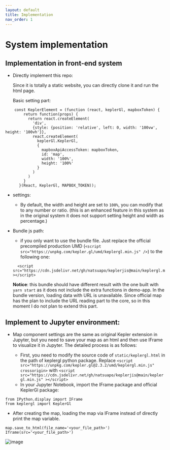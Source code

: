 ```yaml
---
layout: default
title: Implementation
nav_order: 1
---
```


# System implementation  

## Implementation in front-end system

- Directly implement this repo:
  
  Since it is totally a static website, you can directly clone it and run the html page. 
    
  Basic setting part: 
   
```    
    const KeplerElement = (function (react, keplerGl, mapboxToken) {
        return function(props) {
          return react.createElement(
            'div',
            {style: {position: 'relative', left: 0, width: '100vw', height: '100vh'}},
            react.createElement(
              keplerGl.KeplerGl,
              {
                mapboxApiAccessToken: mapboxToken,
                id: 'map',
                width: '100%', 
                height: '100%'
              }
            )
          )
        }
      }(React, KeplerGl, MAPBOX_TOKEN)); 
``` 

- settings: 
  - By default, the width and height are set to `100%`, you can modify that to any number or ratio. (this is an enhanced feature in this system as in the original system it does not support setting height and width as percentage.)

 
     
- Bundle js path: 
  - if you only want to use the bundle file. Just replace the official precompiled production UMD (`<script src="https://unpkg.com/kepler.gl/umd/keplergl.min.js" />`) to the following one: 

  ```
    <script src="https://cdn.jsdelivr.net/gh/natsuapo/keplerjis@main/keplergl.min.js" ></script>
  ```

  **Notice**: this bundle should have different result with the one built with `yarn start` as it does not include the extra functions in demo-app. In the bundle version, loading data with URL is unavailable. Since official map has the plan to include the URL reading part to the core, so in this moment I do not plan to extend this part. 


## Implement to Jupyter environment:
  
  - Map component settings are the same as original Kepler extension in Jupyter, but you need to save your map as an html and then use IFrame to visualize it in Jupyter. The detailed process is as follows: 
  
    - First, you need to modify the source code of `static/keplergl.html` in the path of keplergl python package. Replace `<script src="https://unpkg.com/kepler.gl@2.3.2/umd/keplergl.min.js" crossorigin>` with  `<script src="https://cdn.jsdelivr.net/gh/natsuapo/keplerjis@main/keplergl.min.js" ></script>
`
    - In your Jupyter Notebook, import the IFrame package and official KeplerGl package:

  ```
  from IPython.display import IFrame
  from keplergl import KeplerGl 
  ```

  - After creating the map, loading the map via IFrame instead of directly print the map variable.  

  ```
  map.save_to_html(file_name='<your_file_path>')
  Iframe(src='<your_file_path>')  
  ```

  ![image](https://user-images.githubusercontent.com/8382478/156770773-a2dfb8cf-d9b7-4b01-90a0-166aca11346f.png)



